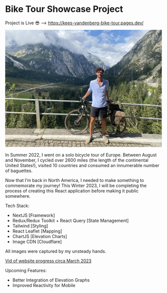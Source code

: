 # Bike Tour Showcase Project

Project is Live 😎 --> https://kees-vandenberg-bike-tour.pages.dev/

![Header Pic](/util/readMePic.jpg)

In Summer 2022, I went on a solo bicycle tour of Europe. Between August and November, I cycled over 2600 miles (the length of the continental United States!), visited 10 countries and consumed an innumerable number of baguettes.

Now that I’m back in North America, I needed to make something to commemorate my journey! This Winter 2023, I will be completing the process of creating this React application before making it public somewhere.

Tech Stack:
- NextJS [Framework]
- Redux/Redux Toolkit + React Query [State Management]
- Tailwind [Styling]
- React Leaflet [Mapping]
- ChartJS [Elevation Charts]
- Image CDN [Cloudflare]

All images were captured by my unsteady hands. 

[Vid of website progress circa March 2023](https://www.loom.com/share/4d2f7c10c66c403d83cb0ad8537bffba)

Upcoming Features:
- Better Integration of Elevation Graphs
- Improved Reactivity for Mobile
